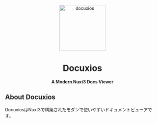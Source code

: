 <div align="center">
<img src="https://github.com/Crysta1221/docuxios/assets/70198466/ca1e4053-ccee-43e5-8be6-19200b1e7b67" alt="docuxios" width="150"/>
  
# Docuxios
**A Modern Nuxt3 Docs Viewer**
</div>

## About Docuxios
DocuxiosはNuxt3で構築されたモダンで使いやすいドキュメントビューアです。